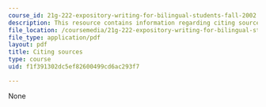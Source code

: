 ```yaml
---
course_id: 21g-222-expository-writing-for-bilingual-students-fall-2002
description: This resource contains information regarding citing sources.
file_location: /coursemedia/21g-222-expository-writing-for-bilingual-students-fall-2002/f1f391302dc5ef82600499cd6ac293f7_MIT21G_222F02_citing_sourc.pdf
file_type: application/pdf
layout: pdf
title: Citing sources
type: course
uid: f1f391302dc5ef82600499cd6ac293f7

---
```

None